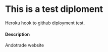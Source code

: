 # This is a test diploment

Heroku hook to github diployment test.

#### Description

Andotrade website